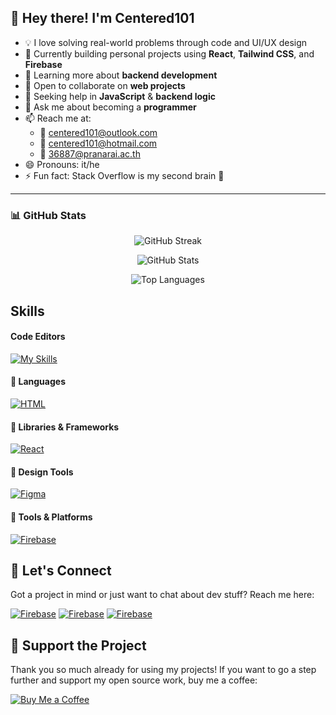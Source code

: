 ## 👋 Hey there! I'm Centered101

- 💡 I love solving real-world problems through code and UI/UX design  
- 🔭 Currently building personal projects using **React**, **Tailwind CSS**, and **Firebase**  
- 🌱 Learning more about **backend development**  
- 👯 Open to collaborate on **web projects**  
- 🤝 Seeking help in **JavaScript** & **backend logic**  
- 💬 Ask me about becoming a **programmer**  
- 📫 Reach me at:  
  - 📧 [centered101@outlook.com](mailto:centered101@outlook.com)  
  - 📧 [centered101@hotmail.com](mailto:centered101@hotmail.com)  
  - 📧 [36887@pranarai.ac.th](mailto:36887@pranarai.ac.th)  
- 😄 Pronouns: it/he  
- ⚡ Fun fact: Stack Overflow is my second brain 🧠 
<hr />

### 📊 GitHub Stats

<!-- [![stats](https://github-readme-stats.vercel.app/api?username=centered101&count_private=true&show_icons=true&hide_border=true&custom_title=📊&nbsp;Centered101's&nbsp;GitHub&nbsp;Stats&bg_color=00000000)](https://github.com/Centered101/) -->
<!-- [![Languages](https://github-readme-stats.vercel.app/api/top-langs/?username=centered101&layout=compact&langs_count=10&hide_border=true&custom_title=🌐&#8194;Top&#8194;Languages&#8194;🥴&bg_color=00000000)](https://github.com/Centered101/) -->

<!-- [![Anurag's GitHub stats](https://github-readme-stats.vercel.app/api?username=Centered101&theme=radical&count_private=true&show_icons=true&hide_border=true&custom_title=📊&#8194;Stats)](https://github.com/Centered101) -->
<!-- [![Top Langs](https://github-readme-stats.vercel.app/api/top-langs/?username=Centered101&langs_count=8&hide_border=true&custom_title=🌐&#8194;Languages&#8194;🥴&bg_color=00000000)](https://github.com/Centered101) -->
<!-- [![GitHub Streak](https://github-readme-streak-stats.herokuapp.com?user=centered101&theme=dark&hide_border=true&border_radius=20&mode=weekly)]((https://github.com/Centered101/) -->
<!-- [![centered101's GitHub stats](https://github-readme-stats.vercel.app/api?username=centered101&hide=contribs&show_icons=true&theme=vision-friendly-dark&hide_border=true&border_radius=20&bg_color=151515)]((https://github.com/Centered101/) -->
<!-- [![Top Langs](https://github-readme-stats.vercel.app/api/top-langs/?username=centered101&layout=pie&theme=vision-friendly-dark&hide_border=true&border_radius=20&bg_color=151515)]((https://github.com/Centered101/) -->

<p align="center">
  <img src="https://github-readme-streak-stats.herokuapp.com?user=centered101&theme=transparent&hide_border=true&ring=0D0D0D&fire=0D0D0D&currStreakLabel=0D0D0D" alt="GitHub Streak"/>
</p>

<p align="center">
  <img src="https://github-readme-stats.vercel.app/api?username=centered101&theme=transparent&hide_border=true&text_color=0D0D0D" alt="GitHub Stats" />
</p>

<p align="center">
  <img src="https://github-readme-stats.vercel.app/api/top-langs/?username=centered101&layout=compact&langs_count=10&custom_title=🌐&#8194;Top&#8194;Languages&#8194;🥴&bg_color=00000000&theme=transparent&hide_border=true&text_color=0D0D0D" alt="Top Languages" />
</p>

## Skills

#### Code Editors
[![My Skills](https://skillicons.dev/icons?i=vscode,visualstudio,pycharm,godot,arduino&theme=light)](https://github.com/Centered101/)

#### 🚀 Languages  
[![HTML](https://skillicons.dev/icons?i=html,css,js,py,c,cs,cpp&theme=light)](https://github.com/Centered101/)

#### 🧠 Libraries & Frameworks  
[![React](https://skillicons.dev/icons?i=react,vite,tailwind,jquery,nodejs&theme=light)](https://github.com/Centered101/)

#### 🎨 Design Tools  
[![Figma](https://skillicons.dev/icons?i=figma,photoshop,illustrator&theme=light)](https://github.com/Centered101/)

#### 🔧 Tools & Platforms  
[![Firebase](https://skillicons.dev/icons?i=firebase,vercel,netlify,git,github&theme=light)](https://github.com/Centered101/)

## 💬 Let's Connect
Got a project in mind or just want to chat about dev stuff? Reach me here:

[![Firebase](https://skillicons.dev/icons?i=instagram,&theme=light)](https://instagram.com/centered101)
[![Firebase](https://skillicons.dev/icons?i=linkedin,&theme=light)](https://www.linkedin.com/in/centered101)
[![Firebase](https://skillicons.dev/icons?i=discord&theme=light)](https://Discordapp.com/users/955850603962183690)

## 💖 Support the Project
Thank you so much already for using my projects! If you want to go a step further and support my open source work, buy me a coffee:

[![Buy Me a Coffee](https://img.shields.io/badge/Buy%20me%20a%20coffee-%23FFDD00.svg?&style=for-the-badge&logo=buy-me-a-coffee&logoColor=black)](https://www.buymeacoffee.com/Centered101)

<!-- Proudly created by (@centered101) -->
